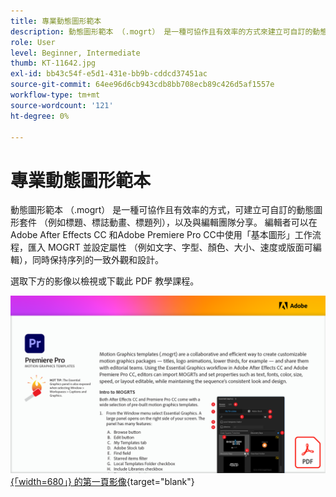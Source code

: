 ```yaml
---
title: 專業動態圖形範本
description: 動態圖形範本 （.mogrt） 是一種可協作且有效率的方式來建立可自訂的動態圖形套件 —標題、標誌動畫、標題列，以及與編輯團隊分享
role: User
level: Beginner, Intermediate
thumb: KT-11642.jpg
exl-id: bb43c54f-e5d1-431e-bb9b-cddcd37451ac
source-git-commit: 64ee96d6cb943cdb8bb708ecb89c426d5af1557e
workflow-type: tm+mt
source-wordcount: '121'
ht-degree: 0%

---
```


# 專業動態圖形範本

動態圖形範本 （.mogrt） 是一種可協作且有效率的方式，可建立可自訂的動態圖形套件 （例如標題、標誌動畫、標題列），以及與編輯團隊分享。 編輯者可以在 Adobe After Effects CC 和Adobe Premiere Pro CC中使用「基本圖形」工作流程，匯入 MOGRT 並設定屬性 （例如文字、字型、顏色、大小、速度或版面可編輯），同時保持序列的一致外觀和設計。

選取下方的影像以檢視或下載此 PDF 教學課程。

[![教學課程 ](assets/MORGTs.png) {「width=680」} 的第一頁影像](assets/Adobe-Premiere-Pro-Motion-Graphics-Templates.pdf){target="blank"}
